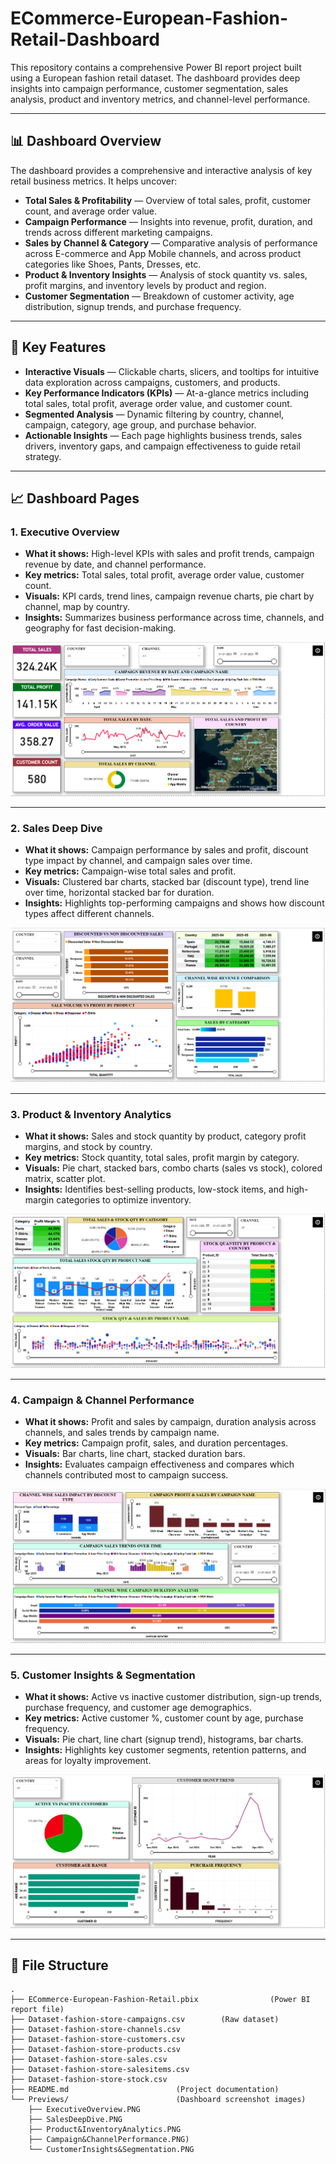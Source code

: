 # ECommerce-European-Fashion-Retail-Dashboard

This repository contains a comprehensive Power BI report project built using a European fashion retail dataset. The dashboard provides deep insights into campaign performance, customer segmentation, sales analysis, product and inventory metrics, and channel-level performance.

---

## 📊 Dashboard Overview

The dashboard provides a comprehensive and interactive analysis of key retail business metrics. It helps uncover:

* **Total Sales & Profitability** — Overview of total sales, profit, customer count, and average order value.
* **Campaign Performance** — Insights into revenue, profit, duration, and trends across different marketing campaigns.
* **Sales by Channel & Category** — Comparative analysis of performance across E-commerce and App Mobile channels, and across product categories like Shoes, Pants, Dresses, etc.
* **Product & Inventory Insights** — Analysis of stock quantity vs. sales, profit margins, and inventory levels by product and region.
* **Customer Segmentation** — Breakdown of customer activity, age distribution, signup trends, and purchase frequency.

---

## 🚀 Key Features

* **Interactive Visuals** — Clickable charts, slicers, and tooltips for intuitive data exploration across campaigns, customers, and products.
* **Key Performance Indicators (KPIs)** — At-a-glance metrics including total sales, total profit, average order value, and customer count.
* **Segmented Analysis** — Dynamic filtering by country, channel, campaign, category, age group, and purchase behavior.
* **Actionable Insights** — Each page highlights business trends, sales drivers, inventory gaps, and campaign effectiveness to guide retail strategy.

---

## 📈 Dashboard Pages

### 1. Executive Overview

* **What it shows:** High-level KPIs with sales and profit trends, campaign revenue by date, and channel performance.
* **Key metrics:** Total sales, total profit, average order value, customer count.
* **Visuals:** KPI cards, trend lines, campaign revenue charts, pie chart by channel, map by country.
* **Insights:** Summarizes business performance across time, channels, and geography for fast decision-making.

![Executive Overview](Previews/ExecutiveOverview.PNG)

---

### 2. Sales Deep Dive
* **What it shows:** Campaign performance by sales and profit, discount type impact by channel, and campaign sales over time.
* **Key metrics:** Campaign-wise total sales and profit.
* **Visuals:** Clustered bar charts, stacked bar (discount type), trend line over time, horizontal stacked bar for duration.
* **Insights:** Highlights top-performing campaigns and shows how discount types affect different channels.

![Sales Deep Dive](Previews/SalesDeepDive.PNG)

---

### 3. Product & Inventory Analytics
* **What it shows:** Sales and stock quantity by product, category profit margins, and stock by country.
* **Key metrics:** Stock quantity, total sales, profit margin by category.
* **Visuals:** Pie chart, stacked bars, combo charts (sales vs stock), colored matrix, scatter plot.
* **Insights:** Identifies best-selling products, low-stock items, and high-margin categories to optimize inventory.

![Product & Inventory Analytics](Previews/Product&InventoryAnalytics.PNG)

---

### 4. Campaign & Channel Performance
* **What it shows:** Profit and sales by campaign, duration analysis across channels, and sales trends by campaign name.
* **Key metrics:** Campaign profit, sales, and duration percentages.
* **Visuals:** Bar charts, line chart, stacked duration bars.
* **Insights:** Evaluates campaign effectiveness and compares which channels contributed most to campaign success.

![Campaign & Channel Performance](Previews/Campaign&ChannelPerformance.PNG)

---

### 5. Customer Insights & Segmentation
* **What it shows:** Active vs inactive customer distribution, sign-up trends, purchase frequency, and customer age demographics.
* **Key metrics:** Active customer %, customer count by age, purchase frequency.
* **Visuals:** Pie chart, line chart (signup trend), histograms, bar charts.
* **Insights:** Highlights key customer segments, retention patterns, and areas for loyalty improvement.

![Customer Insights & Segmentation](Previews/CustomerInsights&Segmentation.PNG)

---

## 📂 File Structure

```
.
├── ECommerce-European-Fashion-Retail.pbix                (Power BI report file)
├── Dataset-fashion-store-campaigns.csv        (Raw dataset)
├── Dataset-fashion-store-channels.csv
├── Dataset-fashion-store-customers.csv
├── Dataset-fashion-store-products.csv
├── Dataset-fashion-store-sales.csv
├── Dataset-fashion-store-salesitems.csv
├── Dataset-fashion-store-stock.csv
├── README.md                        (Project documentation)
└── Previews/                        (Dashboard screenshot images)
    ├── ExecutiveOverview.PNG
    ├── SalesDeepDive.PNG
    ├── Product&InventoryAnalytics.PNG
    ├── Campaign&ChannelPerformance.PNG)
    └── CustomerInsights&Segmentation.PNG
```

















